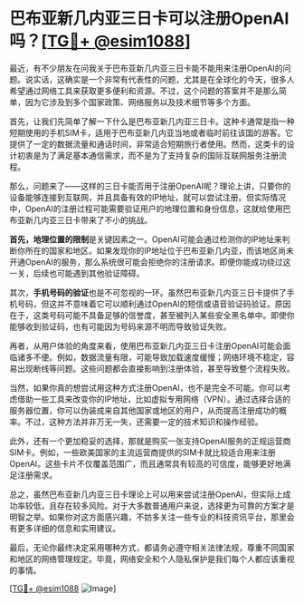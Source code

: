 # 巴布亚新几内亚三日卡可以注册OpenAI吗？[[TG💪+ @esim1088](https://t.me/s/esim1088)]

最近，有不少朋友在问我关于巴布亚新几内亚三日卡能不能用来注册OpenAI的问题。说实话，这确实是一个非常有代表性的问题，尤其是在全球化的今天，很多人希望通过网络工具来获取更多便利和资源。不过，这个问题的答案并不是那么简单，因为它涉及到多个国家政策、网络服务以及技术细节等多个方面。

首先，让我们先简单了解一下什么是巴布亚新几内亚三日卡。这种卡通常是指一种短期使用的手机SIM卡，适用于巴布亚新几内亚当地或者临时前往该国的游客。它提供了一定的数据流量和通话时间，非常适合短期旅行者使用。然而，这类卡的设计初衷是为了满足基本通信需求，而不是为了支持复杂的国际互联网服务注册流程。

那么，问题来了——这样的三日卡能否用于注册OpenAI呢？理论上讲，只要你的设备能够连接到互联网，并且具备有效的IP地址，就可以尝试注册。但实际情况中，OpenAI的注册过程可能需要验证用户的地理位置和身份信息，这就给使用巴布亚新几内亚三日卡带来了不小的挑战。

**首先，地理位置的限制**是关键因素之一。OpenAI可能会通过检测你的IP地址来判断你所在的国家和地区。如果发现你的IP地址位于巴布亚新几内亚，而该地区尚未开通OpenAI的服务，那么系统很可能会拒绝你的注册请求。即便你能成功绕过这一关，后续也可能遇到其他验证障碍。

其次，**手机号码的验证**也是不可忽视的一环。虽然巴布亚新几内亚三日卡提供了手机号码，但这并不意味着它可以顺利通过OpenAI的短信或语音验证码验证。原因在于，这类号码可能不具备足够的信誉度，甚至被列入某些安全黑名单中。即使你能够收到验证码，也有可能因为号码来源不明而导致验证失败。

再者，从用户体验的角度来看，使用巴布亚新几内亚三日卡注册OpenAI可能会面临诸多不便。例如，数据流量有限，可能导致加载速度缓慢；网络环境不稳定，容易出现断线等问题。这些问题都会直接影响到注册体验，甚至导致整个流程失败。

当然，如果你真的想尝试用这种方式注册OpenAI，也不是完全不可能。你可以考虑借助一些工具来改变你的IP地址，比如虚拟专用网络（VPN）。通过选择合适的服务器位置，你可以伪装成来自其他国家或地区的用户，从而提高注册成功的概率。不过，这种方法并非万无一失，还需要一定的技术知识和操作经验。

此外，还有一个更加稳妥的选择，那就是购买一张支持OpenAI服务的正规运营商SIM卡。例如，一些欧美国家的主流运营商提供的SIM卡就比较适合用来注册OpenAI。这些卡片不仅覆盖范围广，而且通常具有较高的可信度，能够更好地满足注册需求。

总之，虽然巴布亚新几内亚三日卡理论上可以用来尝试注册OpenAI，但实际上成功率较低，且存在较多风险。对于大多数普通用户来说，选择更为可靠的方案才是明智之举。如果你对这方面感兴趣，不妨多关注一些专业的科技资讯平台，那里会有更多详细的信息和实用建议。

最后，无论你最终决定采用哪种方式，都请务必遵守相关法律法规，尊重不同国家和地区的网络管理规定。毕竟，网络安全和个人隐私保护是我们每个人都应该重视的事情。

[[TG💪+ @esim1088](https://t.me/s/esim1088) ![Image](https://i.postimg.cc/4NQfJmqS/Snipaste-2025-05-13-00-14-12.png)]
